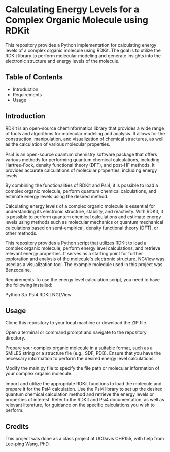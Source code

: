 # Calculating Energy Levels for a Complex Organic Molecule using RDKit
This repository provides a Python implementation for calculating energy levels of a complex organic molecule using RDKit. The goal is to utilize the RDKit library to perform molecular modeling and generate insights into the electronic structure and energy levels of the molecule.

## Table of Contents
- Introduction
- Requirements
- Usage

## Introduction
RDKit is an open-source cheminformatics library that provides a wide range of tools and algorithms for molecular modeling and analysis. It allows for the construction, manipulation, and visualization of chemical structures, as well as the calculation of various molecular properties.

Psi4 is an open-source quantum chemistry software package that offers various methods for performing quantum chemical calculations, including Hartree-Fock, density functional theory (DFT), and post-HF methods. It provides accurate calculations of molecular properties, including energy levels.

By combining the functionalities of RDKit and Psi4, it is possible to load a complex organic molecule, perform quantum chemical calculations, and estimate energy levels using the desired method.

Calculating energy levels of a complex organic molecule is essential for understanding its electronic structure, stability, and reactivity. With RDKit, it is possible to perform quantum chemical calculations and estimate energy levels using methods such as molecular mechanics or quantum mechanical calculations based on semi-empirical, density functional theory (DFT), or other methods. 

This repository provides a Python script that utilizes RDKit to load a complex organic molecule, perform energy level calculations, and retrieve relevant energy properties. It serves as a starting point for further exploration and analysis of the molecule's electronic structure. NGView was used as a visualization tool. The example moledule used in this project was Benzocaine. 

Requirements
To use the energy level calculation script, you need to have the following installed:

Python 3.x
Psi4
RDKit
NGLView

## Usage
Clone this repository to your local machine or download the ZIP file.

Open a terminal or command prompt and navigate to the repository directory.

Prepare your complex organic molecule in a suitable format, such as a SMILES string or a structure file (e.g., SDF, PDB). Ensure that you have the necessary information to perform the desired energy level calculations.

Modify the main.py file to specify the file path or molecular information of your complex organic molecule.

Import and utilize the appropriate RDKit functions to load the molecule and prepare it for the Psi4 calculation. Use the Psi4 library to set up the desired quantum chemical calculation method and retrieve the energy levels or properties of interest. Refer to the RDKit and Psi4 documentation, as well as relevant literature, for guidance on the specific calculations you wish to perform.

## Credits

This project was done as a class project at UCDavis CHE155, with help from Lee-ping Wang, PhD.

